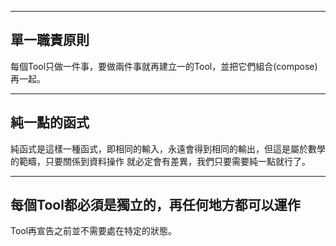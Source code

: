 
---

## 單一職責原則

每個Tool只做一件事，要做兩件事就再建立一的Tool，並把它們組合(compose)再一起。

---

## 純一點的函式

純函式是這樣一種函式，即相同的輸入，永遠會得到相同的輸出，但這是屬於數學的範疇，只要關係到資料操作
就必定會有差異，我們只要需要純一點就行了。

---

## 每個Tool都必須是獨立的，再任何地方都可以運作

Tool再宣告之前並不需要處在特定的狀態。

